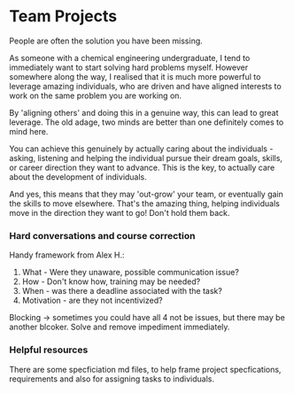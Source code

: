 # Team Projects

People are often the solution you have been missing.

As someone with a chemical engineering undergraduate, I tend to immediately want to start solving hard problems myself. However somewhere along the way, I realised that it is much more powerful to leverage amazing individuals, who are driven and have aligned interests to work on the same problem you are working on.

By 'aligning others' and doing this in a genuine way, this can lead to great leverage. The old adage, two minds are better than one definitely comes to mind here.

You can achieve this genuinely by actually caring about the individuals - asking, listening and helping the individual pursue their dream goals, skills, or career direction they want to advance. This is the key, to actually care about the development of individuals.

And yes, this means that they may 'out-grow' your team, or eventually gain the skills to move elsewhere. That's the amazing thing, helping individuals move in the direction they want to go! Don't hold them back.

### Hard conversations and course correction

Handy framework from Alex H.:

1. What - Were they unaware, possible communication issue?
2. How - Don't know how, training may be needed?
3. When - was there a deadline associated with the task?
4. Motivation - are they not incentivized?

Blocking -> sometimes you could have all 4 not be issues, but there may be another blcoker. Solve and remove impediment immediately.

### Helpful resources

There are some specficiation md files, to help frame project specfications, requirements and also for assigning tasks to individuals.
